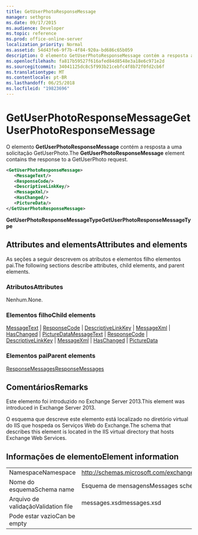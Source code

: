 ```yaml
---
title: GetUserPhotoResponseMessage
manager: sethgros
ms.date: 09/17/2015
ms.audience: Developer
ms.topic: reference
ms.prod: office-online-server
localization_priority: Normal
ms.assetid: 54d43fe6-9f7b-4f84-920a-bd686c65b059
description: O elemento GetUserPhotoResponseMessage contém a resposta a uma solicitação GetUserPhoto.
ms.openlocfilehash: fa817b59527f616afed84d8548e3a18e6c971e2d
ms.sourcegitcommit: 34041125dc8c5f993b21cebfc4f8b72f0fd2cb6f
ms.translationtype: MT
ms.contentlocale: pt-BR
ms.lasthandoff: 06/25/2018
ms.locfileid: "19823696"
---
```

# <a name="getuserphotoresponsemessage"></a><span data-ttu-id="1e671-103">GetUserPhotoResponseMessage</span><span class="sxs-lookup"><span data-stu-id="1e671-103">GetUserPhotoResponseMessage</span></span>

<span data-ttu-id="1e671-104">O elemento **GetUserPhotoResponseMessage** contém a resposta a uma solicitação GetUserPhoto.</span><span class="sxs-lookup"><span data-stu-id="1e671-104">The **GetUserPhotoResponseMessage** element contains the response to a GetUserPhoto request.</span></span> 
  
```XML
<GetUserPhotoResponseMessage>
   <MessageText/>
   <ResponseCode/>
   <DescriptiveLinkKey/>
   <MessageXml/>
   <HasChanged/>
   <PictureData/>
</GetUserPhotoResponseMessage>
```

 <span data-ttu-id="1e671-105">**GetUserPhotoResponseMessageType**</span><span class="sxs-lookup"><span data-stu-id="1e671-105">**GetUserPhotoResponseMessageType**</span></span>
## <a name="attributes-and-elements"></a><span data-ttu-id="1e671-106">Attributes and elements</span><span class="sxs-lookup"><span data-stu-id="1e671-106">Attributes and elements</span></span>

<span data-ttu-id="1e671-107">As seções a seguir descrevem os atributos e elementos filho elementos pai.</span><span class="sxs-lookup"><span data-stu-id="1e671-107">The following sections describe attributes, child elements, and parent elements.</span></span>
  
### <a name="attributes"></a><span data-ttu-id="1e671-108">Atributos</span><span class="sxs-lookup"><span data-stu-id="1e671-108">Attributes</span></span>

<span data-ttu-id="1e671-109">Nenhum.</span><span class="sxs-lookup"><span data-stu-id="1e671-109">None.</span></span>
  
### <a name="child-elements"></a><span data-ttu-id="1e671-110">Elementos filho</span><span class="sxs-lookup"><span data-stu-id="1e671-110">Child elements</span></span>

<span data-ttu-id="1e671-111">[MessageText](messagetext.md) | [ResponseCode](responsecode.md) | [DescriptiveLinkKey](descriptivelinkkey.md) | [MessageXml](messagexml.md) | [HasChanged](haschanged.md) | [PictureData](picturedata.md)</span><span class="sxs-lookup"><span data-stu-id="1e671-111">[MessageText](messagetext.md) | [ResponseCode](responsecode.md) | [DescriptiveLinkKey](descriptivelinkkey.md) | [MessageXml](messagexml.md) | [HasChanged](haschanged.md) | [PictureData](picturedata.md)</span></span>
  
### <a name="parent-elements"></a><span data-ttu-id="1e671-112">Elementos pai</span><span class="sxs-lookup"><span data-stu-id="1e671-112">Parent elements</span></span>

[<span data-ttu-id="1e671-113">ResponseMessages</span><span class="sxs-lookup"><span data-stu-id="1e671-113">ResponseMessages</span></span>](responsemessages.md)
  
## <a name="remarks"></a><span data-ttu-id="1e671-114">Comentários</span><span class="sxs-lookup"><span data-stu-id="1e671-114">Remarks</span></span>

<span data-ttu-id="1e671-115">Este elemento foi introduzido no Exchange Server 2013.</span><span class="sxs-lookup"><span data-stu-id="1e671-115">This element was introduced in Exchange Server 2013.</span></span>
  
<span data-ttu-id="1e671-116">O esquema que descreve este elemento está localizado no diretório virtual do IIS que hospeda os Serviços Web do Exchange.</span><span class="sxs-lookup"><span data-stu-id="1e671-116">The schema that describes this element is located in the IIS virtual directory that hosts Exchange Web Services.</span></span>
  
## <a name="element-information"></a><span data-ttu-id="1e671-117">Informações de elemento</span><span class="sxs-lookup"><span data-stu-id="1e671-117">Element information</span></span>

|||
|:-----|:-----|
|<span data-ttu-id="1e671-118">Namespace</span><span class="sxs-lookup"><span data-stu-id="1e671-118">Namespace</span></span>  <br/> |http://schemas.microsoft.com/exchange/services/2006/messages  <br/> |
|<span data-ttu-id="1e671-119">Nome do esquema</span><span class="sxs-lookup"><span data-stu-id="1e671-119">Schema name</span></span>  <br/> |<span data-ttu-id="1e671-120">Esquema de mensagens</span><span class="sxs-lookup"><span data-stu-id="1e671-120">Messages schema</span></span>  <br/> |
|<span data-ttu-id="1e671-121">Arquivo de validação</span><span class="sxs-lookup"><span data-stu-id="1e671-121">Validation file</span></span>  <br/> |<span data-ttu-id="1e671-122">messages.xsd</span><span class="sxs-lookup"><span data-stu-id="1e671-122">messages.xsd</span></span>  <br/> |
|<span data-ttu-id="1e671-123">Pode estar vazio</span><span class="sxs-lookup"><span data-stu-id="1e671-123">Can be empty</span></span>  <br/> ||
   

